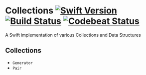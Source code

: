 Collections [![Swift Version](https://img.shields.io/badge/Swift-4.0-orange.svg)](https://swift.org/download/#snapshots) [![Build Status](https://travis-ci.org/DavidSkrundz/Collections.svg?branch=master)](https://travis-ci.org/DavidSkrundz/Collections) [![Codebeat Status](https://codebeat.co/badges/d53737b4-70d6-440e-b28d-b54d2ceb5e50)](https://codebeat.co/projects/github-com-davidskrundz-collections)
===========

A Swift implementation of various Collections and Data Structures

Collections
-----------

- `Generator`
- `Pair`
